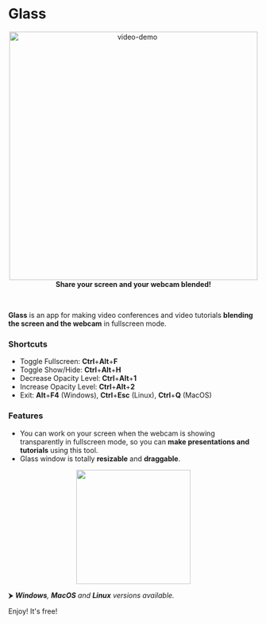 # Glass

<p align="center">
	<img src="https://s7.gifyu.com/images/output77591528be0f4ccb.gif" alt="video-demo" width="500">
	</br>
	<strong align="center">Share your screen and your webcam blended!</strong>
</p>

<br>

**Glass** is an app for making video conferences and video tutorials **blending the screen and the webcam** in fullscreen mode.

### Shortcuts
- Toggle Fullscreen: **Ctrl**+**Alt**+**F**
- Toggle Show/Hide: **Ctrl**+**Alt**+**H**
- Decrease Opacity Level: **Ctrl**+**Alt**+**1**
- Increase Opacity Level: **Ctrl**+**Alt**+**2**
- Exit: **Alt**+**F4** (Windows), **Ctrl**+**Esc** (Linux), **Ctrl**+**Q** (MacOS)

### Features
- You can work on your screen when the webcam is showing transparently in fullscreen mode, so you can **make presentations and tutorials** using this tool.
- Glass window is totally **resizable** and **draggable**.

<p align="center"><a href="http://glass.surge.sh"><img src="https://i.imgur.com/LKSKpt3.png" width="230" /></a></p>

⮞ ***Windows**, **MacOS** and **Linux** versions available.*

Enjoy! It's free!

